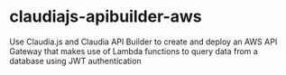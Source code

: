 # claudiajs-apibuilder-aws
Use Claudia.js and Claudia API Builder to create and deploy an AWS API Gateway that makes use of Lambda functions to query data from a database using JWT authentication
